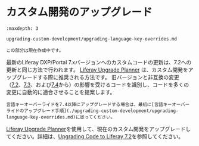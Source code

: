 # カスタム開発のアップグレード

```{toctree}
:maxdepth: 3

upgrading-custom-development/upgrading-language-key-overrides.md
```

```{note}
この部分は現在作成中です。
```

最新のLiferay DXP/Portal 7.xバージョンへのカスタムコードの更新は、7.2への更新と同じ方法で行われます。 [Liferay Upgrade Planner](https://help.liferay.com/hc/en-us/articles/360029147451-Liferay-Upgrade-Planner) は、カスタム開発をアップグレードする際に推奨される方法です。 旧バージョンと非互換の変更（[7.2](../../liferay-internals/reference/7-2-breaking-changes.md)、[7.3](../../liferay-internals/reference/7-3-breaking-changes.md)、および[7.4](../../liferay-internals/reference/7-4-breaking-changes.md)から）の影響を受けるコードを識別し、コードを多くの変更に自動的に適合させることを提案します。

```{note}
言語キーオーバーライドを7.4以降にアップグレードする場合は、最初に[言語キーオーバーライドのアップグレード手順](./upgrading-custom-development/upgrading-language-key-overrides.md)に従ってください。
```

[Liferay Upgrade Planner](https://help.liferay.com/hc/en-us/articles/360029147451-Liferay-Upgrade-Planner)を使用して、現在のカスタム開発をアップグレードしてください。詳細は、[Upgrading Code to Liferay 7.2](https://help.liferay.com/hc/en-us/articles/360029316391-Introduction-to-Upgrading-Code-to-Liferay-DXP-7-2)を参照してください。